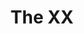 ---
title: "The XX"
summary: "**The xx** ** are an English indie pop band from Wandsworth, London, formed in 2005. - vocals, guitar - vocals, bass - beats, production, keyboards On November 11, 2009 it was officially announced that was no longer part of the band citing exhaustion and personal differences."
image: "the-xx.jpg"
apple_music_artist_url: "https://music.apple.com/gb/artist/the-xx/315473044"
wikipedia_url: "none"
---